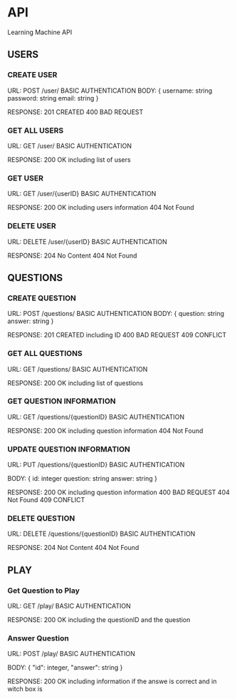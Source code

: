 API
================

Learning Machine API

## USERS

### CREATE USER

URL: POST /user/
BASIC AUTHENTICATION
BODY: {
        username: string
        password: string
        email: string
      }

RESPONSE:
    201 CREATED
    400 BAD REQUEST

### GET ALL USERS

URL: GET /user/
BASIC AUTHENTICATION

RESPONSE:
    200 OK including list of users


### GET USER

URL: GET /user/{userID}
BASIC AUTHENTICATION

RESPONSE:
    200 OK including users information
    404 Not Found


### DELETE USER

URL: DELETE /user/{userID}
BASIC AUTHENTICATION

RESPONSE:
    204 No Content
    404 Not Found

## QUESTIONS

### CREATE QUESTION

URL: POST /questions/
BASIC AUTHENTICATION
BODY: {
        question: string
        answer: string
      }

RESPONSE:
    201 CREATED including ID
    400 BAD REQUEST
    409 CONFLICT

### GET ALL QUESTIONS

URL: GET /questions/
BASIC AUTHENTICATION

RESPONSE:
    200 OK including list of questions

### GET QUESTION INFORMATION

URL: GET /questions/{questionID}
BASIC AUTHENTICATION

RESPONSE:
    200 OK including question information
    404 Not Found


### UPDATE QUESTION INFORMATION

URL: PUT /questions/{questionID}
BASIC AUTHENTICATION

BODY: {
        id: integer
        question: string
        answer: string
      }

RESPONSE:
    200 OK including question information
    400 BAD REQUEST
    404 Not Found
    409 CONFLICT


### DELETE QUESTION

URL: DELETE /questions/{questionID}
BASIC AUTHENTICATION

RESPONSE:
    204 Not Content
    404 Not Found

## PLAY

### Get Question to Play

URL: GET /play/
BASIC AUTHENTICATION

RESPONSE:
    200 OK including the questionID and the question

### Answer Question

URL: POST /play/
BASIC AUTHENTICATION

BODY:   {
        "id": integer,
        "answer": string
        }

RESPONSE:
    200 OK including information if the answe is correct and in witch box is



